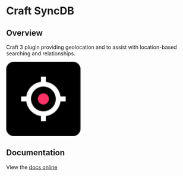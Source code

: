 # Craft SyncDB

## Overview

Craft 3 plugin providing geolocation and to assist with location-based searching and relationships.

<img src="resources/img/plugin-logo.svg" height="200px" width="200px"/>

## Documentation

View the [docs online](https://unionco.github.io/craft-plugin-docs/craft-geolocation/)
